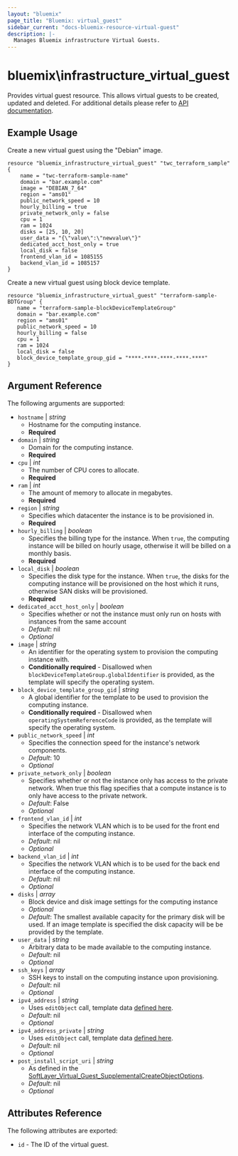 ```yaml
---
layout: "bluemix"
page_title: "Bluemix: virtual_guest"
sidebar_current: "docs-bluemix-resource-virtual-guest"
description: |-
  Manages Bluemix infrastructure Virtual Guests.
---
```


# bluemix\infrastructure_virtual_guest

Provides virtual guest resource. This allows virtual guests to be created, updated
and deleted. For additional details please refer to [API documentation](http://sldn.softlayer.com/reference/services/SoftLayer_Virtual_Guest).

## Example Usage

Create a new virtual guest using the "Debian" image.

```hcl
resource "bluemix_infrastructure_virtual_guest" "twc_terraform_sample" {
    name = "twc-terraform-sample-name"
    domain = "bar.example.com"
    image = "DEBIAN_7_64"
    region = "ams01"
    public_network_speed = 10
    hourly_billing = true
    private_network_only = false
    cpu = 1
    ram = 1024
    disks = [25, 10, 20]
    user_data = "{\"value\":\"newvalue\"}"
    dedicated_acct_host_only = true
    local_disk = false
    frontend_vlan_id = 1085155
    backend_vlan_id = 1085157
}
```

Create a new virtual guest using block device template.

```hcl
resource "bluemix_infrastructure_virtual_guest" "terraform-sample-BDTGroup" {
   name = "terraform-sample-blockDeviceTemplateGroup"
   domain = "bar.example.com"
   region = "ams01"
   public_network_speed = 10
   hourly_billing = false
   cpu = 1
   ram = 1024
   local_disk = false
   block_device_template_group_gid = "****-****-****-****-****"
}
```

## Argument Reference

The following arguments are supported:

* `hostname` | *string*
	* Hostname for the computing instance.
	* **Required**
* `domain` | *string*
	* Domain for the computing instance.
	* **Required**
* `cpu` | *int*
	* The number of CPU cores to allocate.
	* **Required**
* `ram` | *int*
	* The amount of memory to allocate in megabytes.
	* **Required**
* `region` | *string*
	* Specifies which datacenter the instance is to be provisioned in.
	* **Required**
* `hourly_billing` | *boolean*
	* Specifies the billing type for the instance. When `true`, the computing instance will be billed on hourly usage, otherwise it will be billed on a monthly basis.
	* **Required**
* `local_disk` | *boolean*
	* Specifies the disk type for the instance. When `true`, the disks for the computing instance will be provisioned on the host which it runs, otherwise SAN disks will be provisioned.
	* **Required**
* `dedicated_acct_host_only` | *boolean*
	* Specifies whether or not the instance must only run on hosts with instances from the same account
	* *Default*: nil
	* *Optional*
* `image` | *string*
	* An identifier for the operating system to provision the computing instance with.
	* **Conditionally required**	- Disallowed when `blockDeviceTemplateGroup.globalIdentifier` is provided, as the template will specify the operating system.
* `block_device_template_group_gid` | *string*
	* A global identifier for the template to be used to provision the computing instance.
	* **Conditionally required**	- Disallowed when `operatingSystemReferenceCode` is provided, as the template will specify the operating system.
* `public_network_speed` | *int*
	* Specifies the connection speed for the instance's network components.
	* *Default*: 10
	* *Optional*
* `private_network_only` | *boolean*
	* Specifies whether or not the instance only has access to the private network. When true this flag specifies that a compute instance is to only have access to the private network.
	* *Default*: False
	* *Optional*
* `frontend_vlan_id` | *int*
	* Specifies the network VLAN which is to be used for the front end interface of the computing instance.
	* *Default*: nil
	* *Optional*
* `backend_vlan_id` | *int*
	* Specifies the network VLAN which is to be used for the back end interface of the computing instance.
	* *Default*: nil
	* *Optional*
* `disks` | *array*
	* Block device and disk image settings for the computing instance
	* *Optional*
	* *Default*: The smallest available capacity for the primary disk will be used. If an image template is specified the disk capacity will be be provided by the template.
* `user_data` | *string*
	* Arbitrary data to be made available to the computing instance.
	* *Default*: nil
	* *Optional*
* `ssh_keys` | *array*
	* SSH keys to install on the computing instance upon provisioning.
	* *Default*: nil
	* *Optional*
* `ipv4_address` | *string*
	* Uses `editObject` call, template data [defined here](https://sldn.softlayer.com/reference/datatypes/SoftLayer_Virtual_Guest).
	* *Default*: nil
	* *Optional*
* `ipv4_address_private` | *string*
	* Uses `editObject` call, template data [defined here](https://sldn.softlayer.com/reference/datatypes/SoftLayer_Virtual_Guest).
	* *Default*: nil
	* *Optional*
* `post_install_script_uri` | *string*
	* As defined in the [SoftLayer_Virtual_Guest_SupplementalCreateObjectOptions](https://sldn.softlayer.com/reference/datatypes/SoftLayer_Virtual_Guest_SupplementalCreateObjectOptions).
	* *Default*: nil
	* *Optional*

## Attributes Reference

The following attributes are exported:

* `id` - The ID of the virtual guest.

